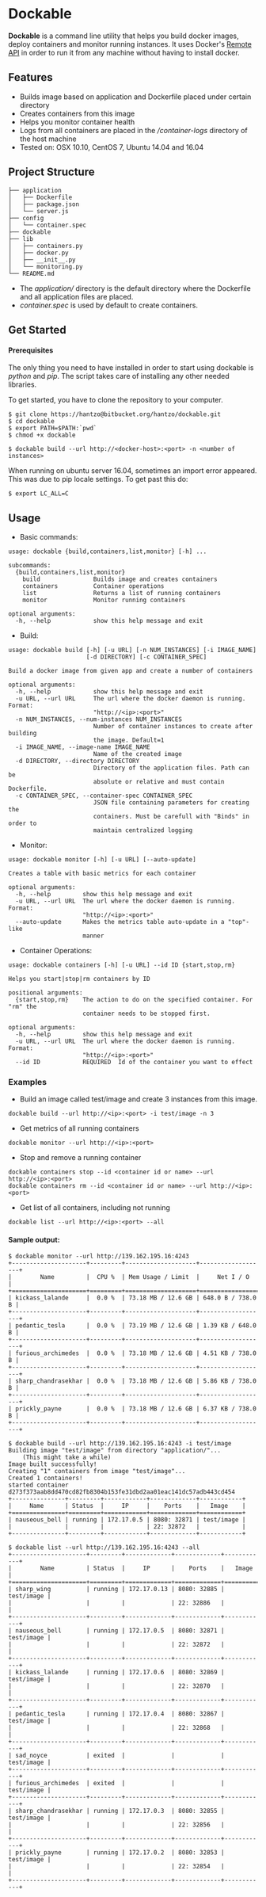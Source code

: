 # Dockable #

**Dockable** is a command line utility that helps you build docker images, deploy containers and monitor running instances. It uses Docker's [Remote API](https://docs.docker.com/engine/reference/api/docker_remote_api/) in order to run it from any machine without having to install docker.

## Features ##

- Builds image based on application and Dockerfile placed under certain directory
- Creates containers from this image
- Helps you monitor container health
- Logs from all containers are placed in the */container-logs* directory of the host machine
- Tested on: OSX 10.10, CentOS 7, Ubuntu 14.04 and 16.04

## Project Structure ##
~~~~
├── application  
│   ├── Dockerfile  
│   ├── package.json  
│   └── server.js  
├── config  
│   └── container.spec  
├── dockable  
├── lib  
│   ├── containers.py  
│   ├── docker.py  
│   ├── __init__.py  
│   └── monitoring.py  
└── README.md  
~~~~

- The *application/* directory is the default directory where the Dockerfile and all application files are placed.
- *container.spec* is used by default to create containers.

## Get Started ##

#### Prerequisites ####

The only thing you need to have installed in order to start using dockable is *python* and *pip*. The script takes care of installing any other needed libraries.

To get started, you have to clone the repository to your computer.
~~~
$ git clone https://hantzo@bitbucket.org/hantzo/dockable.git
$ cd dockable
$ export PATH=$PATH:`pwd`
$ chmod +x dockable
~~~
~~~
$ dockable build --url http://<docker-host>:<port> -n <number of instances>
~~~
When running on ubuntu server 16.04, sometimes an import error appeared. This was due to pip locale settings. To get past this do:
~~~
$ export LC_ALL=C
~~~
## Usage ##

- Basic commands:
~~~
usage: dockable {build,containers,list,monitor} [-h] ...

subcommands:
  {build,containers,list,monitor}
    build               Builds image and creates containers
    containers          Container operations
    list                Returns a list of running containers
    monitor             Monitor running containers

optional arguments:
  -h, --help            show this help message and exit
~~~

- Build:
~~~
usage: dockable build [-h] [-u URL] [-n NUM_INSTANCES] [-i IMAGE_NAME]
                      [-d DIRECTORY] [-c CONTAINER_SPEC]

Build a docker image from given app and create a number of containers

optional arguments:
  -h, --help            show this help message and exit
  -u URL, --url URL     The url where the docker daemon is running. Format:
                        "http://<ip>:<port>"
  -n NUM_INSTANCES, --num-instances NUM_INSTANCES 
                        Number of container instances to create after building
                        the image. Default=1
  -i IMAGE_NAME, --image-name IMAGE_NAME
                        Name of the created image
  -d DIRECTORY, --directory DIRECTORY
                        Directory of the application files. Path can be
                        absolute or relative and must contain Dockerfile.
  -c CONTAINER_SPEC, --container-spec CONTAINER_SPEC
                        JSON file containing parameters for creating the
                        containers. Must be carefull with "Binds" in order to
                        maintain centralized logging
~~~
- Monitor:
~~~
usage: dockable monitor [-h] [-u URL] [--auto-update]

Creates a table with basic metrics for each container

optional arguments:
  -h, --help         show this help message and exit
  -u URL, --url URL  The url where the docker daemon is running. Format:
                     "http://<ip>:<port>"
  --auto-update      Makes the metrics table auto-update in a "top"-like
                     manner
~~~
- Container Operations:
~~~
usage: dockable containers [-h] [-u URL] --id ID {start,stop,rm}

Helps you start|stop|rm containers by ID

positional arguments:
  {start,stop,rm}    The action to do on the specified container. For "rm" the
                     container needs to be stopped first.

optional arguments:
  -h, --help         show this help message and exit
  -u URL, --url URL  The url where the docker daemon is running. Format:
                     "http://<ip>:<port>"
  --id ID            REQUIRED  Id of the container you want to effect
~~~

### Examples ###

- Build an image called test/image and create 3 instances from this image.
~~~
dockable build --url http://<ip>:<port> -i test/image -n 3
~~~
- Get metrics of all running containers
~~~
dockable monitor --url http://<ip>:<port>
~~~

- Stop and remove a running container
~~~
dockable containers stop --id <container id or name> --url http://<ip>:<port>
dockable containers rm --id <container id or name> --url http://<ip>:<port>
~~~
- Get list of all containers, including not running
~~~
dockable list --url http://<ip>:<port> --all
~~~

#### Sample output: ####
~~~
$ dockable monitor --url http://139.162.195.16:4243 
+---------------------+---------+--------------------+-------------------+
|        Name         |  CPU %  | Mem Usage / Limit  |     Net I / O     |
+=====================+=========+====================+===================+
| kickass_lalande     |  0.0 %  | 73.18 MB / 12.6 GB | 648.0 B / 738.0 B |
+---------------------+---------+--------------------+-------------------+
| pedantic_tesla      |  0.0 %  | 73.19 MB / 12.6 GB | 1.39 KB / 648.0 B |
+---------------------+---------+--------------------+-------------------+
| furious_archimedes  |  0.0 %  | 73.18 MB / 12.6 GB | 4.51 KB / 738.0 B |
+---------------------+---------+--------------------+-------------------+
| sharp_chandrasekhar |  0.0 %  | 73.18 MB / 12.6 GB | 5.86 KB / 738.0 B |
+---------------------+---------+--------------------+-------------------+
| prickly_payne       |  0.0 %  | 73.18 MB / 12.6 GB | 6.37 KB / 738.0 B |
+---------------------+---------+--------------------+-------------------+
~~~
~~~
$ dockable build --url http://139.162.195.16:4243 -i test/image
Building image "test/image" from directory "application/"... 
	(This might take a while)
Image built successfully!
Creating "1" containers from image "test/image"... 
Created 1 containers!
started container d273f373aab8dd470cd82fb8304b153fe31dbd2aa01eac141dc57adb443cd454
+---------------+---------+------------+-------------+------------+
|     Name      | Status  |     IP     |    Ports    |   Image    |
+===============+=========+============+=============+============+
| nauseous_bell | running | 172.17.0.5 | 8080: 32871 | test/image |
|               |         |            | 22: 32872   |            |
+---------------+---------+------------+-------------+------------+
~~~
~~~
$ dockable list --url http://139.162.195.16:4243 --all
+---------------------+---------+-------------+-------------+------------+
|        Name         | Status  |     IP      |    Ports    |   Image    |
+=====================+=========+=============+=============+============+
| sharp_wing          | running | 172.17.0.13 | 8080: 32885 | test/image |
|                     |         |             | 22: 32886   |            |
+---------------------+---------+-------------+-------------+------------+
| nauseous_bell       | running | 172.17.0.5  | 8080: 32871 | test/image |
|                     |         |             | 22: 32872   |            |
+---------------------+---------+-------------+-------------+------------+
| kickass_lalande     | running | 172.17.0.6  | 8080: 32869 | test/image |
|                     |         |             | 22: 32870   |            |
+---------------------+---------+-------------+-------------+------------+
| pedantic_tesla      | running | 172.17.0.4  | 8080: 32867 | test/image |
|                     |         |             | 22: 32868   |            |
+---------------------+---------+-------------+-------------+------------+
| sad_noyce           | exited  |             |             | test/image |
+---------------------+---------+-------------+-------------+------------+
| furious_archimedes  | exited  |             |             | test/image |
+---------------------+---------+-------------+-------------+------------+
| sharp_chandrasekhar | running | 172.17.0.3  | 8080: 32855 | test/image |
|                     |         |             | 22: 32856   |            |
+---------------------+---------+-------------+-------------+------------+
| prickly_payne       | running | 172.17.0.2  | 8080: 32853 | test/image |
|                     |         |             | 22: 32854   |            |
+---------------------+---------+-------------+-------------+------------+
~~~